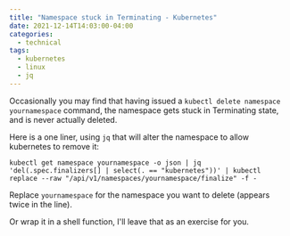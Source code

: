 ```yaml
---
title: "Namespace stuck in Terminating - Kubernetes"
date: 2021-12-14T14:03:00-04:00
categories:
  - technical
tags:
  - kubernetes
  - linux
  - jq
---
```

Occasionally you may find that having issued a `kubectl delete namespace yournamespace` command, the namespace gets stuck in Terminating state, and is never actually deleted.

Here is a one liner, using `jq` that will alter the namespace to allow kubernetes to remove it:

```
kubectl get namespace yournamespace -o json | jq 'del(.spec.finalizers[] | select(. == "kubernetes"))' | kubectl replace --raw "/api/v1/namespaces/yournamespace/finalize" -f -
```

Replace `yournamespace` for the namespace you want to delete (appears twice in the line).

Or wrap it in a shell function, I'll leave that as an exercise for you.
